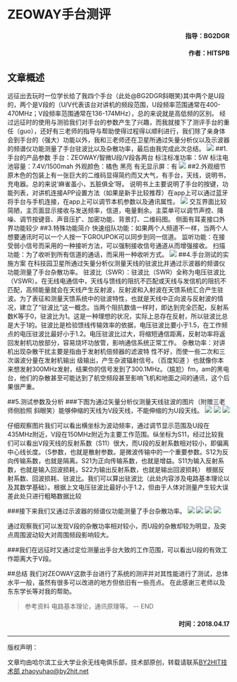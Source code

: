 # ZEOWAY手台测评
#### <p align="right"> 指导：BG2DGR</p>
#### <p align="right"> 作者：HITSPB</p>
## 文章概述
远征出去玩时一位学长给了我四个手台（此处@BG2DGR斜眼笑)其中两个是U段的，两个是V段的（U/V代表该台对讲机的频段范围，U段频率范围通常在400-470MHz；V段频率范围通常在136-174MHz），总的来说就是高低频的区别。
经过远征时的使用与测验我们对手台的参数产生了兴趣，而我就接下了测评手台的重任（guo），还好有三老师的指导与帮助使得过程得以顺利进行，我们除了亲身体会到手台的（强大）功能以外，我和三老师还在卫星所通过矢量分析仪以及示波器的频谱仪功能测量了手台驻波比以及杂散功率，最后由我完成此次总结。
![](https://raw.githubusercontent.com/spbspb/tech._dept._book/master/radio/手台测评/01.jpg )
##1.手台的产品参数
手台：ZEOWAY/智微U段/V段各两台
标注标准功率：5W
标注电池容量：7.4V/1500mah
外观颜色：橘色 黑亮
有无显示屏：有
![](https://raw.githubusercontent.com/spbspb/tech._dept._book/master/radio/手台测评/02.jpg )
##2.外观细节
原木色的包装上有一张巨大的二维码显得简约而又大气，有手台，天线，说明书，充电器。总的来说‘麻雀虽小，五脏俱全’呀。
说明书上主要说明了手台的按键，功能列表，对讲机连接APP设置方法（如果是新手比较推荐）在app上可以通过蓝牙将手台与手机连接，在app上可以调节本机参数以及通讯属性。
![](https://raw.githubusercontent.com/spbspb/tech._dept._book/master/radio/手台测评/03.jpg )
交互界面比较简陋，主页面显示接收与发送频率，信道，电量剩余。主菜单可以调节声控、降噪、调节按键音、声音压扩、加密功能、背景灯、二维码图。
侧面有耳麦接口外界功能较少
##3.特殊功能简介
快速组队功能：如果两个人频道不一样，当两个人想要通讯时可以一个人按一下GROUPOK可以同步到同一信道。
监听功能：在接受弱小信号而采用的一种接听方法，可以强制接收信号通道从而增强接收。
扫描功能：为了收听到所有信道的通话，而采用一种收听方式。
![](https://raw.githubusercontent.com/spbspb/tech._dept._book/master/radio/手台测评/12.jpg )
##4.手台测试的实施方案
在科技园卫星所通过矢量分析仪测量天线的驻波比并通过示波器的频谱仪功能测量了手台杂散功率。
驻波比（SWR）：驻波比（SWR）全称为电压驻波比（VSWR）。在无线电通信中，天线与馈线的阻抗不匹配或天线与发信机的阻抗不匹配，高频能量就会在天线产生反射波，反射波和入射波在天馈系统汇合产生驻波。为了表征和测量天馈系统中的驻波特性，也就是天线中正向波与反射波的情况，建立了“驻波比”这一概念。当两个阻抗数值一样时，即达到完全匹配，反射系数K等于0，驻波比为1。这是一种理想的状况，实际上总存在反射，所以驻波比总是大于1的。驻波比是检验馈线传输效率的依据，电压驻波比要小于1.5，在工作频点的电压驻波比最好小于1.2。电压驻波比过大，将缩短通信距离，反射功率将返回发射机功放部分，容易烧坏功放管，影响通信系统正常工作。
杂散功率：对讲机出现杂散干扰主要是指由于发射机倍频器的滤波特 性不好，而使一些二次和三次谐波分量在发射机输出 级输出，产生杂波辐射信号。（百度知道 ）也就像你本来想发射300MHz发射，结果你的信号发到了300.1MHz。（尴尬）fm，am的黑电台，他们的杂散甚至可能达到了航空频段甚至影响飞机和地面之间的通讯，这个后果很严重。

##5.测试参数及分析
###下图为通过矢量分析仪测量天线驻波的图片（附赠三老师侧脸照 斜眼笑）能够伸缩的天线为V段天线，不能伸缩的为U段天线。
![](https://raw.githubusercontent.com/spbspb/tech._dept._book/master/radio/手台测评/05.jpg )
![](https://raw.githubusercontent.com/spbspb/tech._dept._book/master/radio/手台测评/06.jpg )
![](https://raw.githubusercontent.com/spbspb/tech._dept._book/master/radio/手台测评/07.jpg )

仔细观察图片我们可以看出横坐标为波动频率，通过调节显示范围及U段在435MHz附近，V段在150MHz附近为主要工作范围。纵坐标为S11，经过比较我们可以看出V段天线的反射系数（S11）很大，而U段的反射系数相对较小，即偏离中心线长度。（S参数，也就是散射参数。是微波传输中的一个重要参数。S12为反向传输系数，也就是隔离。S21为正向传输系数，也就是增益。S11为输入反射系数，也就是输入回波损耗，S22为输出反射系数，也就是输出回波损耗）
根据反射系数、回波损耗、驻波比。我们可以算出驻波比（此处内容涉及电路基本理论以及其数学基础）。根据上文电压驻波比最好小于1.2，但由于人体对测量产生较大误差此处只进行粗略数据比较

###接下来我们又通过示波器的频谱仪功能测量了手台杂散功率。
![](https://raw.githubusercontent.com/spbspb/tech._dept._book/master/radio/手台测评/08.jpg )
![](https://raw.githubusercontent.com/spbspb/tech._dept._book/master/radio/手台测评/09.jpg )
![](https://raw.githubusercontent.com/spbspb/tech._dept._book/master/radio/手台测评/10.jpg )
![](https://raw.githubusercontent.com/spbspb/tech._dept._book/master/radio/手台测评/11.jpg )

通过观察我们可以发现V段的杂散功率相对较小，而U段的杂散却较为明显，及突点周围波动较大对周围频段影响较大。

###我们在远征时又通过定位测量出手台大致的工作范围，可以看出U段的有效工作距离大于V段。

##总结
我们对ZEOWAY这款手台进行了系统的测评并对其性能进行了测试，总体水平一般，虽然有很多可以改进的地方但依旧有一些亮点。
在此感谢三老师以及东东学长等对我的帮助。
>参考资料
>电路基本理论，通讯原理等。
-- END
#### <p align="right"> 时间：2018.04.17</p>

----
版权声明：

文章均由哈尔滨工业大学业余无线电俱乐部，技术部原创，转载请联系[BY2HIT技术部 zhaoyuhao@by2hit.net](zhaoyuhao@by2hit.net)